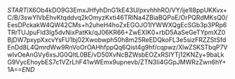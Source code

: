 $START$iX6Ob4kDO9G3EmxJHfyhDnG1kE43U/pxvhhhRO/VY/ije1I8ppUKKvx+C/B/3swYlVbEhvKtqddvq2kOmyzKxti46TRINa4ZBiaBQPoE/OrPQRdMKsQ0/EesDPckakW4QW42CMs+h2uheH4hoZxEGOJO1lYWWXQgEcSGb3p3PRp6TRrTUJpuFld3lg5dvNixPatKk/qJ06KR66+ZwEXIK0+rbD5AaSeGeTYpmXZ0BjDW7pxypXxcvYsFU1bj02Xwobwph50h8m25ReEDQkoFL3e5sizFRZZStSfdEnDd8L4QmrdWw9RnVoOrOAHhfppQq6Qist4g9hf/cqpwz/XlwZSKSTbqP7VwIvOeAnGVy6xsJG0QltL0BE/vD50XvNcBZWsbEOZxRSIYTj12KNZy+9baLkG9VycEhoybES7c1VZrLhF41wWEmx9upnevb/ZTN3Ii4GGpJMWRzZwn6hY+1A==$END$